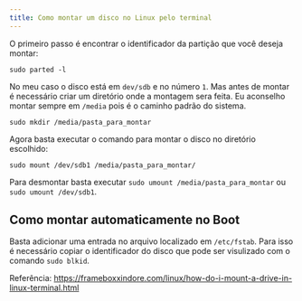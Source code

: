 ```yaml
--- 
title: Como montar um disco no Linux pelo terminal
---
```


O primeiro passo é encontrar o identificador da partição que você deseja montar:

```
sudo parted -l 
```

No meu caso o disco está em `dev/sdb` e no número `1`. Mas antes de montar é necessário criar um diretório onde a montagem sera feita. Eu aconselho montar sempre em `/media` pois é o caminho padrão do sistema.

```
sudo mkdir /media/pasta_para_montar
```

Agora basta executar o comando para montar o disco no diretório escolhido:

```
sudo mount /dev/sdb1 /media/pasta_para_montar/
```

Para desmontar basta executar `sudo umount /media/pasta_para_montar` ou `sudo umount /dev/sdb1`. 

## Como montar automaticamente no Boot

Basta adicionar uma entrada no arquivo localizado em `/etc/fstab`. Para isso é necessário copiar o identificador do disco que pode ser visulizado com o comando `sudo blkid`.

Referência: <https://frameboxxindore.com/linux/how-do-i-mount-a-drive-in-linux-terminal.html>
